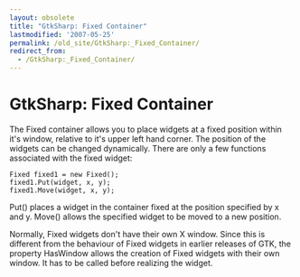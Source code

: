 ```yaml
---
layout: obsolete
title: "GtkSharp: Fixed Container"
lastmodified: '2007-05-25'
permalink: /old_site/GtkSharp:_Fixed_Container/
redirect_from:
  - /GtkSharp:_Fixed_Container/
---
```


GtkSharp: Fixed Container
=========================

The Fixed container allows you to place widgets at a fixed position within it's window, relative to it's upper left hand corner. The position of the widgets can be changed dynamically. There are only a few functions associated with the fixed widget:

    Fixed fixed1 = new Fixed();
    fixed1.Put(widget, x, y);
    fixed1.Move(widget, x, y);

Put() places a widget in the container fixed at the position specified by x and y. Move() allows the specified widget to be moved to a new position.

Normally, Fixed widgets don't have their own X window. Since this is different from the behaviour of Fixed widgets in earlier releases of GTK, the property HasWindow allows the creation of Fixed widgets with their own window. It has to be called before realizing the widget.


